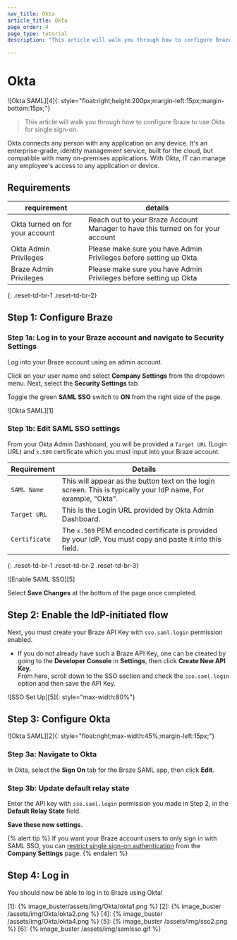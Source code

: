 ```yaml
---
nav_title: Okta
article_title: Okta
page_order: 4
page_type: tutorial
description: "This article will walk you through how to configure Braze to use Okta for single sign-on." 

---
```


# Okta 

![Okta SAML][4]{: style="float:right;height:200px;margin-left:15px;margin-bottom:15px;"}

> This article will walk you through how to configure Braze to use Okta for single sign-on.

Okta connects any person with any application on any device. It's an enterprise-grade, identity management service, built for the cloud, but compatible with many on-premises applications. With Okta, IT can manage any employee's access to any application or device.
<br>

## Requirements

| requirement | details |
| ----------- | ------- |
| Okta turned on for your account | Reach out to your Braze Account Manager to have this turned on for your account |
| Okta Admin Privileges | Please make sure you have Admin Privileges before setting up Okta |
| Braze Admin Privileges | Please make sure you have Admin Privileges before setting up Okta |
{: .reset-td-br-1 .reset-td-br-2}

## Step 1: Configure Braze

### Step 1a: Log in to your Braze account and navigate to Security Settings

Log into your Braze account using an admin account.

Click on your user name and select **Company Settings** from the dropdown menu. Next, select the **Security Settings** tab. 

Toggle the green **SAML SSO** switch to **ON** from the right side of the page.

![Okta SAML][1]

### Step 1b: Edit SAML SSO settings

From your Okta Admin Dashboard, you will be provided a `Target URL` (Login URL) and `x.509` certificate which you must input into your Braze account.

| Requirement | Details |
|---|---|
| `SAML Name` | This will appear as the button text on the login screen. This is typically your IdP name, For example, "Okta". |
| `Target URL` | This is the Login URL provided by Okta Admin Dashboard.|
| `Certificate` | The `x.509` PEM encoded certificate is provided by your IdP. You must copy and paste it into this field. |
{: .reset-td-br-1 .reset-td-br-2 .reset-td-br-3}

![Enable SAML SSO][5]

Select **Save Changes** at the bottom of the page once completed.

## Step 2: Enable the IdP-initiated flow

Next, you must create your Braze API Key with `sso.saml.login` permission enabled.

- If you do not already have such a Braze API Key, one can be created by going to the **Developer Console** in **Settings**, then click **Create New API Key**.<br>From here, scroll down to the SSO section and check the `sso.saml.login` option and then save the API Key.<br>

![SSO Set Up][5]{: style="max-width:80%"}

## Step 3: Configure Okta

![Okta SAML][2]{: style="float:right;max-width:45%;margin-left:15px;"}

### Step 3a: Navigate to Okta

In Okta, select the **Sign On** tab for the Braze SAML app, then click **Edit**.

### Step 3b: Update default relay state

Enter the API key with `sso.saml.login` permission you made in Step 2, in the **Default Relay State** field.

__Save these new settings.__

{% alert tip %}
If you want your Braze account users to only sign in with SAML SSO, you can [restrict single sign-on authentication]({{site.baseurl}}/user_guide/administrative/access_braze/single_sign_on/restriction/) from the **Company Settings** page.
{% endalert %}

## Step 4: Log in

You should now be able to log in to Braze using Okta!


[1]: {% image_buster/assets/img/Okta/okta1.png %}
[2]: {% image_buster /assets/img/Okta/okta2.png %}
[4]: {% image_buster /assets/img/Okta/okta4.png %}
[5]: {% image_buster /assets/img/sso2.png %}
[6]: {% image_buster /assets/img/samlsso.gif %}